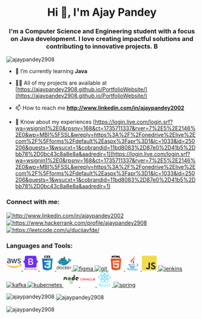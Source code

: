 <h1 align="center">Hi 👋, I'm Ajay Pandey</h1>
<h3 align="center">I'm a Computer Science and Engineering student with a focus on Java development. I love creating impactful solutions and contributing to innovative projects. B</h3>

<p align="left"> <img src="https://komarev.com/ghpvc/?username=ajaypandey2908&label=Profile%20views&color=0e75b6&style=flat" alt="ajaypandey2908" /> </p>

- 🌱 I’m currently learning **Java**

- 👨‍💻 All of my projects are available at [https://ajaypandey2908.github.io/PortfolioWebsite/](https://ajaypandey2908.github.io/PortfolioWebsite/)

- 📫 How to reach me **http://www.linkedin.com/in/ajaypandey2002**

- 📄 Know about my experiences [https://login.live.com/login.srf?wa=wsignin1%2E0&rpsnv=168&ct=1735711337&rver=7%2E5%2E2146%2E0&wp=MBI%5FSSL&wreply=https%3A%2F%2Fonedrive%2Elive%2Ecom%2F%5Fforms%2Fdefault%2Easpx%3Fapr%3D1&lc=1033&id=250206&guests=1&wsucxt=1&cobrandid=11bd8083%2D87e0%2D41b5%2Dbb78%2D0bc43c8a8e8a&aadredir=1](https://login.live.com/login.srf?wa=wsignin1%2E0&rpsnv=168&ct=1735711337&rver=7%2E5%2E2146%2E0&wp=MBI%5FSSL&wreply=https%3A%2F%2Fonedrive%2Elive%2Ecom%2F%5Fforms%2Fdefault%2Easpx%3Fapr%3D1&lc=1033&id=250206&guests=1&wsucxt=1&cobrandid=11bd8083%2D87e0%2D41b5%2Dbb78%2D0bc43c8a8e8a&aadredir=1)

<h3 align="left">Connect with me:</h3>
<p align="left">
<a href="https://linkedin.com/in/http://www.linkedin.com/in/ajaypandey2002" target="blank"><img align="center" src="https://raw.githubusercontent.com/rahuldkjain/github-profile-readme-generator/master/src/images/icons/Social/linked-in-alt.svg" alt="http://www.linkedin.com/in/ajaypandey2002" height="30" width="40" /></a>
<a href="https://www.hackerrank.com/https://www.hackerrank.com/profile/ajaypandey2908" target="blank"><img align="center" src="https://raw.githubusercontent.com/rahuldkjain/github-profile-readme-generator/master/src/images/icons/Social/hackerrank.svg" alt="https://www.hackerrank.com/profile/ajaypandey2908" height="30" width="40" /></a>
<a href="https://www.leetcode.com/https://leetcode.com/u/ducijavfde/" target="blank"><img align="center" src="https://raw.githubusercontent.com/rahuldkjain/github-profile-readme-generator/master/src/images/icons/Social/leet-code.svg" alt="https://leetcode.com/u/ducijavfde/" height="30" width="40" /></a>
</p>

<h3 align="left">Languages and Tools:</h3>
<p align="left"> <a href="https://aws.amazon.com" target="_blank" rel="noreferrer"> <img src="https://raw.githubusercontent.com/devicons/devicon/master/icons/amazonwebservices/amazonwebservices-original-wordmark.svg" alt="aws" width="40" height="40"/> </a> <a href="https://getbootstrap.com" target="_blank" rel="noreferrer"> <img src="https://raw.githubusercontent.com/devicons/devicon/master/icons/bootstrap/bootstrap-plain-wordmark.svg" alt="bootstrap" width="40" height="40"/> </a> <a href="https://www.w3schools.com/css/" target="_blank" rel="noreferrer"> <img src="https://raw.githubusercontent.com/devicons/devicon/master/icons/css3/css3-original-wordmark.svg" alt="css3" width="40" height="40"/> </a> <a href="https://www.docker.com/" target="_blank" rel="noreferrer"> <img src="https://raw.githubusercontent.com/devicons/devicon/master/icons/docker/docker-original-wordmark.svg" alt="docker" width="40" height="40"/> </a> <a href="https://www.figma.com/" target="_blank" rel="noreferrer"> <img src="https://www.vectorlogo.zone/logos/figma/figma-icon.svg" alt="figma" width="40" height="40"/> </a> <a href="https://git-scm.com/" target="_blank" rel="noreferrer"> <img src="https://www.vectorlogo.zone/logos/git-scm/git-scm-icon.svg" alt="git" width="40" height="40"/> </a> <a href="https://www.w3.org/html/" target="_blank" rel="noreferrer"> <img src="https://raw.githubusercontent.com/devicons/devicon/master/icons/html5/html5-original-wordmark.svg" alt="html5" width="40" height="40"/> </a> <a href="https://www.java.com" target="_blank" rel="noreferrer"> <img src="https://raw.githubusercontent.com/devicons/devicon/master/icons/java/java-original.svg" alt="java" width="40" height="40"/> </a> <a href="https://developer.mozilla.org/en-US/docs/Web/JavaScript" target="_blank" rel="noreferrer"> <img src="https://raw.githubusercontent.com/devicons/devicon/master/icons/javascript/javascript-original.svg" alt="javascript" width="40" height="40"/> </a> <a href="https://www.jenkins.io" target="_blank" rel="noreferrer"> <img src="https://www.vectorlogo.zone/logos/jenkins/jenkins-icon.svg" alt="jenkins" width="40" height="40"/> </a> <a href="https://kafka.apache.org/" target="_blank" rel="noreferrer"> <img src="https://www.vectorlogo.zone/logos/apache_kafka/apache_kafka-icon.svg" alt="kafka" width="40" height="40"/> </a> <a href="https://kubernetes.io" target="_blank" rel="noreferrer"> <img src="https://www.vectorlogo.zone/logos/kubernetes/kubernetes-icon.svg" alt="kubernetes" width="40" height="40"/> </a> <a href="https://nodejs.org" target="_blank" rel="noreferrer"> <img src="https://raw.githubusercontent.com/devicons/devicon/master/icons/nodejs/nodejs-original-wordmark.svg" alt="nodejs" width="40" height="40"/> </a> <a href="https://www.oracle.com/" target="_blank" rel="noreferrer"> <img src="https://raw.githubusercontent.com/devicons/devicon/master/icons/oracle/oracle-original.svg" alt="oracle" width="40" height="40"/> </a> <a href="https://reactjs.org/" target="_blank" rel="noreferrer"> <img src="https://raw.githubusercontent.com/devicons/devicon/master/icons/react/react-original-wordmark.svg" alt="react" width="40" height="40"/> </a> <a href="https://spring.io/" target="_blank" rel="noreferrer"> <img src="https://www.vectorlogo.zone/logos/springio/springio-icon.svg" alt="spring" width="40" height="40"/> </a> </p>

<p><img align="left" src="https://github-readme-stats.vercel.app/api/top-langs?username=ajaypandey2908&show_icons=true&locale=en&layout=compact" alt="ajaypandey2908" /></p>

<p>&nbsp;<img align="center" src="https://github-readme-stats.vercel.app/api?username=ajaypandey2908&show_icons=true&locale=en" alt="ajaypandey2908" /></p>

<p><img align="center" src="https://github-readme-streak-stats.herokuapp.com/?user=ajaypandey2908&" alt="ajaypandey2908" /></p>
